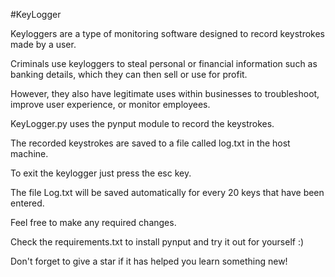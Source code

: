 #KeyLogger

Keyloggers are a type of monitoring software designed to record keystrokes made by a user.

Criminals use keyloggers to steal personal or financial information such as banking details, which they can then sell or use for profit. 

However, they also have legitimate uses within businesses to troubleshoot, improve user experience, or monitor employees. 

KeyLogger.py uses the pynput module to record the keystrokes.

The recorded keystrokes are saved to a file called log.txt in the host machine.

To exit the keylogger just press the esc key.

The file Log.txt will be saved automatically for every 20 keys that have been entered.

Feel free to make any required changes.

Check the requirements.txt to install pynput and try it out for yourself :)

Don't forget to give a star if it has helped you learn something new!